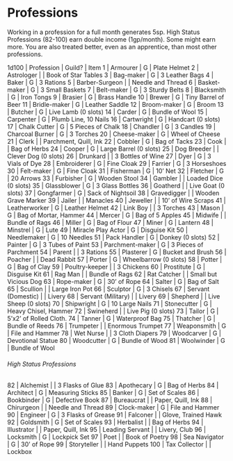 # Professions

Working in a profession for a full month generates 5sp.
High Status Professions (82-100) earn double income
(1gp/month). Some might earn more. You are also treated better,
even as an apprentice, than most other professions.


1d100 | Profession | Guild? | Item
1 | Armourer | G | Plate Helmet
2 | Astrologer | | Book of Star Tables
3 | Bag-maker | G | 3 Leather Bags
4 | Baker | G | 3 Rations
5 | Barber-Surgeon | | Needle and Thread
6 | Basket-maker | G | 3 Small Baskets
7 | Belt-maker | G | 3 Sturdy Belts
8 | Blacksmith | G | Iron Tongs
9 | Brasier | G | Brass Handle
10 | Brewer | G | Tiny Barrel of Beer
11 | Bridle-maker | G | Leather Saddle
12 | Broom-maker | G | Broom
13 | Butcher | G | Live Lamb (0 slots)
14 | Carder | G | Bundle of Wool
15 | Carpenter | G | Plumb Line, 10 Nails
16 | Cartwright | G | Handcart (0 slots)
17 | Chalk Cutter | G | 5 Pieces of Chalk
18 | Chandler | G | 3 Candles
19 | Charcoal Burner | G | 3 Torches
20 | Cheese-maker | G | Wheel of Cheese
21 | Clerk | | Parchment, Quill, Ink
22 | Cobbler | G | Bag of Tacks
23 | Cook | | Bag of Herbs
24 | Cooper | G | Large Barrel (0 slots)
25 | Dog Breeder | | Clever Dog (0 slots)
26 | Drunkard | | 3 Bottles of Wine
27 | Dyer | G | 3 Vials of Dye
28 | Embroiderer | G | Fine Cloak
29 | Farrier | G | 3 Horseshoes
30 | Felt-maker | G | Fine Cloak
31 | Fisherman | G | 10’ Net
32 | Fletcher | G | 20 Arrows
33 | Furbisher | G | Wooden Stool
34 | Gambler | | Loaded Dice (0 slots)
35 | Glassblower | G | 3 Glass Bottles
36 | Goatherd | | Live Goat (0 slots)
37 | Gongfarmer | G | Sack of Nightsoil
38 | Gravedigger | | Wooden Grave Marker
39 | Jailer | | Manacles
40 | Jeweller | | 10’ of Wire Scraps
41 | Leatherworker | G | Leather Helmet
42 | Link Boy | | 3 Torches
43 | Mason | G | Bag of Mortar, Hammer
44 | Mercer | G | Bag of 5 Apples
45 | Midwife | | Bundle of Rags
46 | Miller | G | Bag of Flour
47 | Miner | G | Lantern
48 | Minstrel | G | Lute
49 | Miracle Play Actor | G | Disguise Kit
50 | Needlemaker | G | 10 Needles
51 | Pack Handler | G | Donkey (0 slots)
52 | Painter | G | 3 Tubes of Paint
53 | Parchment-maker | G | 3 Pieces of Parchment
54 | Parent | | 3 Rations
55 | Plasterer | G | Bucket and Brush
56 | Poacher | | Dead Rabbit
57 | Porter | G | Wheelbarrow (0 slots)
58 | Potter | G | Bag of Clay
59 | Poultry-keeper | | 3 Chickens
60 | Prostitute | G | Disguise Kit
61 | Rag Man | | Bundle of Rags
62 | Rat Catcher | | Small but Vicious Dog
63 | Rope-maker | G | 30’ of Rope
64 | Salter | G | Bag of Salt
65 | Scullion | | Large Iron Pot
66 | Sculptor | G | 3 Chisels
67 | Servant (Domestic) | | Livery
68 | Servant (Military) | | Livery
69 | Shepherd | | Live Sheep (0 slots)
70 | Shipwright | G | 10 Large Nails
71 | Stonecutter | G | Heavy Chisel, Hammer
72 | Swineherd | | Live Pig (0 slots)
73 | Tailor | G | 5’x2’ of Rolled Cloth.
74 | Tanner | G | Waterproof Bag
75 | Thatcher | G | Bundle of Reeds
76 | Trumpeter | | Enormous Trumpet
77 | Weaponsmith | G | File and Hammer
78 | Wet Nurse | | 3 Cloth Diapers
79 | Woodcarver | G | Devotional Statue
80 | Woodcutter | G | Bundle of Wood
81 | Woolwinder | G | Bundle of Wool

###### High Status Professions

82 | Alchemist | | 3 Flasks of Glue
83 | Apothecary | G | Bag of Herbs
84 | Architect | G | Measuring Sticks
85 | Banker | G | Set of Scales
86 | Bookbinder | G | Defective Book
87 | Bureaucrat | | Paper, Quill, Ink
88 | Chirurgeon | | Needle and Thread
89 | Clock-maker | G | File and Hammer
90 | Engineer | G | 3 Flasks of Grease
91 | Falconer | | Glove, Trained Hawk
92 | Goldsmith | G | Set of Scales
93 | Herbalist | | Bag of Herbs
94 | Illustrator | | Paper, Quill, Ink
95 | Leading Servant | | Livery, Club
96 | Locksmith | G | Lockpick Set
97 | Poet | | Book of Poetry
98 | Sea Navigator | G | 30’ of Rope
99 | Storyteller | | Hand Puppets
100 | Tax Collector | | Lockbox
